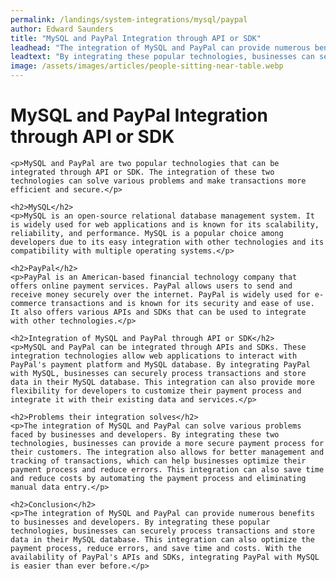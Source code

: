 ```yaml
---
permalink: /landings/system-integrations/mysql/paypal
author: Edward Saunders
title: "MySQL and PayPal Integration through API or SDK"
leadhead: "The integration of MySQL and PayPal can provide numerous benefits to businesses and developers"
leadtext: "By integrating these popular technologies, businesses can securely process transactions and store data in their MySQL database. This integration can also optimize the payment process, reduce errors, and save time and costs. With the availability of PayPal's APIs and SDKs, integrating PayPal with MySQL is easier than ever before."
image: /assets/images/articles/people-sitting-near-table.webp
---
```

<div class="arttext">
	<h1>MySQL and PayPal Integration through API or SDK</h1>

	<p>MySQL and PayPal are two popular technologies that can be integrated through API or SDK. The integration of these two technologies can solve various problems and make transactions more efficient and secure.</p>

	<h2>MySQL</h2>
	<p>MySQL is an open-source relational database management system. It is widely used for web applications and is known for its scalability, reliability, and performance. MySQL is a popular choice among developers due to its easy integration with other technologies and its compatibility with multiple operating systems.</p>

	<h2>PayPal</h2>
	<p>PayPal is an American-based financial technology company that offers online payment services. PayPal allows users to send and receive money securely over the internet. PayPal is widely used for e-commerce transactions and is known for its security and ease of use. It also offers various APIs and SDKs that can be used to integrate with other technologies.</p>

	<h2>Integration of MySQL and PayPal through API or SDK</h2>
	<p>MySQL and PayPal can be integrated through APIs and SDKs. These integration technologies allow web applications to interact with PayPal's payment platform and MySQL database. By integrating PayPal with MySQL, businesses can securely process transactions and store data in their MySQL database. This integration can also provide more flexibility for developers to customize their payment process and integrate it with their existing data and services.</p>

	<h2>Problems their integration solves</h2>
	<p>The integration of MySQL and PayPal can solve various problems faced by businesses and developers. By integrating these two technologies, businesses can provide a more secure payment process for their customers. The integration also allows for better management and tracking of transactions, which can help businesses optimize their payment process and reduce errors. This integration can also save time and reduce costs by automating the payment process and eliminating manual data entry.</p>

	<h2>Conclusion</h2>
	<p>The integration of MySQL and PayPal can provide numerous benefits to businesses and developers. By integrating these popular technologies, businesses can securely process transactions and store data in their MySQL database. This integration can also optimize the payment process, reduce errors, and save time and costs. With the availability of PayPal's APIs and SDKs, integrating PayPal with MySQL is easier than ever before.</p>

</div>